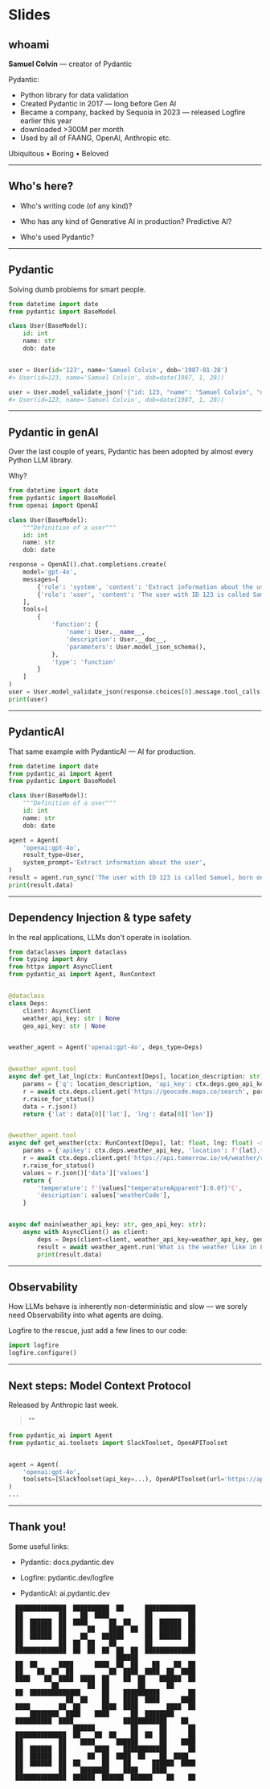# Slides

## whoami

**Samuel Colvin** — creator of Pydantic

Pydantic:
* Python library for data validation
* Created Pydantic in 2017 — long before Gen AI
* Became a company, backed by Sequoia in 2023 — released Logfire earlier this year
* downloaded >300M per month
* Used by all of FAANG, OpenAI, Anthropic etc.


Ubiquitous   •   Boring   •   Beloved















---


## Who's here?

* Who's writing code (of any kind)?

* Who has any kind of Generative AI in production? Predictive AI?

* Who's used Pydantic?


















---

## Pydantic

Solving dumb problems for smart people.

```py
from datetime import date
from pydantic import BaseModel

class User(BaseModel):
    id: int
    name: str
    dob: date


user = User(id='123', name='Samuel Colvin', dob='1987-01-28')
#> User(id=123, name='Samuel Colvin', dob=date(1987, 1, 28))

user = User.model_validate_json('{"id: 123, "name": "Samuel Colvin", "dob": "1987-01-28"}')
#> User(id=123, name='Samuel Colvin', dob=date(1987, 1, 28))
```






---

## Pydantic in genAI

Over the last couple of years, Pydantic has been adopted by almost every Python LLM library.

Why?

```py
from datetime import date
from pydantic import BaseModel
from openai import OpenAI

class User(BaseModel):
    """Definition of a user"""
    id: int
    name: str
    dob: date

response = OpenAI().chat.completions.create(
    model='gpt-4o',
    messages=[
        {'role': 'system', 'content': 'Extract information about the user'},
        {'role': 'user', 'content': 'The user with ID 123 is called Samuel, born on Jan 28th 87'}
    ],
    tools=[
        {
            'function': {
                'name': User.__name__,
                'description': User.__doc__,
                'parameters': User.model_json_schema(),
            },
            'type': 'function'
        }
    ]
)
user = User.model_validate_json(response.choices[0].message.tool_calls[0].function.arguments)
print(user)
```






---

## PydanticAI

That same example with PydanticAI — AI for production.

```py
from datetime import date
from pydantic_ai import Agent
from pydantic import BaseModel

class User(BaseModel):
    """Definition of a user"""
    id: int
    name: str
    dob: date

agent = Agent(
    'openai:gpt-4o',
    result_type=User,
    system_prompt='Extract information about the user',
)
result = agent.run_sync('The user with ID 123 is called Samuel, born on Jan 28th 87')
print(result.data)
```






---

## Dependency Injection & type safety

In the real applications, LLMs don't operate in isolation.

```py
from dataclasses import dataclass
from typing import Any
from httpx import AsyncClient
from pydantic_ai import Agent, RunContext


@dataclass
class Deps:
    client: AsyncClient
    weather_api_key: str | None
    geo_api_key: str | None


weather_agent = Agent('openai:gpt-4o', deps_type=Deps)


@weather_agent.tool
async def get_lat_lng(ctx: RunContext[Deps], location_description: str) -> dict[str, float]:
    params = {'q': location_description, 'api_key': ctx.deps.geo_api_key}
    r = await ctx.deps.client.get('https://geocode.maps.co/search', params=params)
    r.raise_for_status()
    data = r.json()
    return {'lat': data[0]['lat'], 'lng': data[0]['lon']}


@weather_agent.tool
async def get_weather(ctx: RunContext[Deps], lat: float, lng: float) -> dict[str, Any]:
    params = {'apikey': ctx.deps.weather_api_key, 'location': f'{lat},{lng}'}
    r = await ctx.deps.client.get('https://api.tomorrow.io/v4/weather/realtime', params=params)
    r.raise_for_status()
    values = r.json()['data']['values']
    return {
        'temperature': f'{values["temperatureApparent"]:0.0f}°C',
        'description': values['weatherCode'],
    }


async def main(weather_api_key: str, geo_api_key: str):
    async with AsyncClient() as client:
        deps = Deps(client=client, weather_api_key=weather_api_key, geo_api_key=geo_api_key)
        result = await weather_agent.run('What is the weather like in London and in Wiltshire?', deps=deps)
        print(result.data)
```






---

## Observability

How LLMs behave is inherently non-deterministic and slow — we sorely need Observability into what agents are doing.

Logfire to the rescue, just add a few lines to our code:

```py
import logfire
logfire.configure()
```






---

## Next steps: Model Context Protocol

Released by Anthropic last week.

> ""


```py
from pydantic_ai import Agent
from pydantic_ai.toolsets import SlackToolset, OpenAPIToolset


agent = Agent(
    'openai:gpt-4o',
    toolsets=[SlackToolset(api_key=...), OpenAPIToolset(url='https://api.example.com')]
)
...
```






---

## Thank you!

Some useful links:

* Pydantic: docs.pydantic.dev

* Logfire: pydantic.dev/logfire

* PydanticAI: ai.pydantic.dev

```
  ██████████████  ██████████  ██      ██████████████
  ██          ██    ██  ████          ██          ██
  ██  ██████  ██  ████      ██  ██    ██  ██████  ██
  ██  ██████  ██      ██    ████  ██  ██  ██████  ██
  ██  ██████  ██    ██    ██████      ██  ██████  ██
  ██          ██  ██  ██    ██        ██          ██
  ██████████████  ██  ██  ██  ██  ██  ██████████████
                              ██████
  ██  ██      ████      ████  ██  ██    ██    ██  ██
  ██    ██  ██  ██          ██  ████  ████  ██  ████
  ████    ██  ████  ████  ██    ██  ██    ██████  ██
            ██        ██  ██        ██      ██
  ██  ██████████████      ██    ██████████        ██
                ██  ██    ██    ████  ████      ████
  ████        ██  ██      ████  ████        ████  ██
      ████████  ████    ████      ██  ████████
  ██████████  ████              ████████████    ██
                  ██████          ██      ██      ██
  ██████████████  ██    ██  ██    ██  ██  ██      ██
  ██          ██    ████      ██████      ██    ████
  ██  ██████  ██        ████    ████████████      ██
  ██  ██████  ██      ██  ██  ████  ██    ██  ████
  ██  ██████  ██  ██      ██    ██      ██████  ████
  ██          ██    ████████    ████    ████
  ██████████████  ██████  ██████  ██████    ██    ██
```
